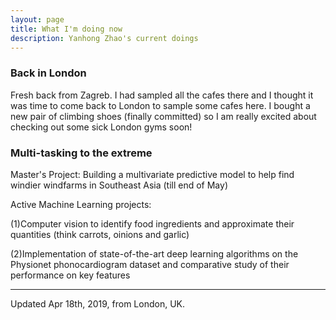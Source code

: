 ```yaml
---
layout: page
title: What I'm doing now
description: Yanhong Zhao's current doings
---
```


###  Back in London 

Fresh back from Zagreb. I had sampled all the cafes there and I thought it was time to come back to London to sample some cafes here. I bought a new pair of climbing shoes (finally committed) so I am really excited about checking out some sick London gyms soon!

###  Multi-tasking to the extreme

Master's Project: 
Building a multivariate predictive model to help find windier windfarms in Southeast Asia (till end of May)

Active Machine Learning projects:

(1)Computer vision to identify food ingredients and approximate their quantities (think carrots, oinions and garlic)

(2)Implementation of state-of-the-art deep learning algorithms on the Physionet phonocardiogram dataset and comparative study of their performance on key features




---
Updated Apr 18th, 2019, from London, UK.

<!--
Template for future use

Why reproducible research?
[![pdf](icons16/pdf-icon.png)](https://www.biostat.wisc.edu/~kbroman/presentations/whyrr2019.pdf)
[![github](icons16/github-icon.png)](https://github.com/kbroman/Talk_WhyRR) <br/>
[Emerging Research Scholars
Program](https://www.library.wisc.edu/ers-data/), [Steenbock
Library](https://www.library.wisc.edu/steenbock/), [University of Wisconsin&ndash;Madison](https://www.wisc.edu)
(_Feb 19_)

Collaborating reproducibly
[![pdf](icons16/pdf-icon.png)](https://www.biostat.wisc.edu/~kbroman/presentations/rrcollab_aaas2019_nonotes.pdf)
[![handout](icons16/notes-icon.png)](https://www.biostat.wisc.edu/~kbroman/presentations/rrcollab_aaas2019.pdf)
[![github](icons16/github-icon.png)](https://github.com/kbroman/Talk_AAAS2019) <br/>
[AAAS meeting](https://meetings.aaas.org/), Washington, DC (_Feb 17_)

R/qtl2: rewrite of a very old R package
[![pdf](icons16/pdf-icon.png)](https://www.biostat.wisc.edu/~kbroman/presentations/rqtl2_rstudio2019.pdf)
[![github](icons16/github-icon.png)](https://github.com/kbroman/Talk_RStudio2019)
[![video](icons16/video-icon.png)](https://resources.rstudio.com/rstudio-conf-2019/r-qtl2-rewrite-of-a-very-old-r-package)<br/>
[rstudio::conf](http://www.cvent.com/events/rstudio-conf-austin/event-summary-dd6d75526f3c4554b67c4de32aeffb47.aspx),
Austin, Texas (_Jan 17_)
-->




